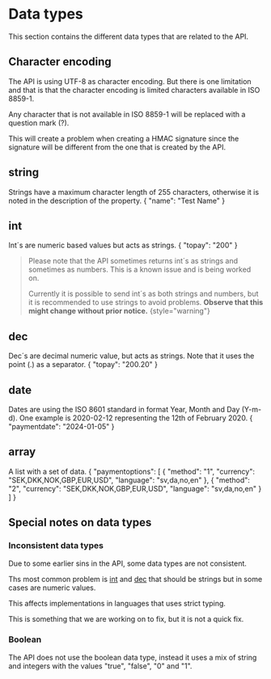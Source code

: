 # Data types
This section contains the different data types that are related to the API.

## Character encoding
The API is using UTF-8 as character encoding.
But there is one limitation and that is that the character encoding is limited characters available in ISO 8859-1.

Any character that is not available in ISO 8859-1 will be replaced with a question mark (?).

This will create a problem when creating a HMAC signature since the signature will be different from the one that is created by the API.

## string
Strings have a maximum character length of 255 characters, otherwise it is noted in the description of the property.
<code-block lang="json">
{
    "name": "Test Name"
}
</code-block>

## int
Int´s are numeric based values but acts as strings.
<code-block lang="json">
{
    "topay": "200"
}
</code-block>

> Please note that the API sometimes returns int´s as strings and sometimes as numbers. This is a known issue and is being worked on.
> 
> Currently it is possible to send int´s as both strings and numbers, but it is recommended to use strings to avoid problems. **Observe that this might change without prior notice.**
> {style="warning"}

## dec
Dec´s are decimal numeric value, but acts as strings. Note that it uses the point (.) as a separator.
<code-block lang="json">
{
    "topay": "200.20"
}
</code-block>

## date
Dates are using the ISO 8601 standard in format Year, Month and Day (Y-m-d). One example is 2020-02-12 representing the 12th of February 2020.
<code-block lang="json">
{
    "paymentdate": "2024-01-05"
}
</code-block>

## array
A list with a set of data.
<code-block lang="json">
{
    "paymentoptions": [
        {
            "method": "1",
            "currency": "SEK,DKK,NOK,GBP,EUR,USD",
            "language": "sv,da,no,en"
        },
        {
            "method": "2",
            "currency": "SEK,DKK,NOK,GBP,EUR,USD",
            "language": "sv,da,no,en"
        }
    ]
}
</code-block>

## Special notes on data types

### Inconsistent data types
Due to some earlier sins in the API, some data types are not consistent.

Ths most common problem is [int](#int) and [dec](#dec) that should be strings but in some cases are numeric values.

This affects implementations in languages that uses strict typing.

This is something that we are working on to fix, but it is not a quick fix.

### Boolean
The API does not use the boolean data type, instead it uses a mix of string and integers with the values "true", "false", "0" and "1".